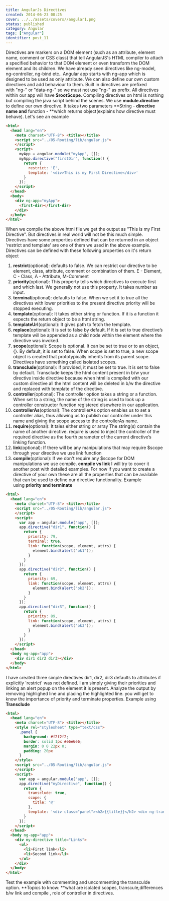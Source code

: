 ```yaml
---
title: AngularJs Directives
created: 2014-06-23 00:25
cover: ../../assets/covers//angular1.png
status: published
category: Angular
tags: ["Angular"]
identifier: post_11
---
```

Directives are markers on a DOM element (such as an attribute, element name, comment or CSS class) that tell AngularJS's HTML compiler to attach a specified behavior to that DOM element or even transform the DOM element and its children. We have already seen directives like ng-model, ng-controller, ng-bind etc.. Angular app starts with ng-app which is designed to be used as only attribute. We can also define our own custom directives and add behaviour to them. Built in directives are prefixed with "ng-" or "data-ng-" so we must not use "ng-" as prefix. All directives within our app will have **$rootScope**. Compiling directives on html is nothing but compiling the java script behind the scenes. We use **module.directive** to define our own directive. It takes two parameters **String - **directive name and** function - **which returns object(explains how directive must behave). Let's see an example

```html
<html>
  <head lang="en">
    <meta charset="UTF-8"> <title></title>
    <script src="../05-Routing/lib/angular.js">
    </script>
    <script>
      myApp = angular.module("myApp", []);
      myApp.directive("firstDir", function() {
        return {
          restrict: 'E',
          template: '<div>This is my First Directive</div>'
        }
      });
    </script>
  </head>
  <body>
    <div ng-app="myApp">
      <first-dir></first-dir>
    </div>
  </body>
</html>
```

When we compile the above html file we get the output as "This is my First Directive". But directives in real world will not be this much simple. Directives have some properties defined that can be returned in an object 'restrict and template' are one of them we used in the above example. Directives can be defined with these following properties on it's return object 

  1. **restrict**(optional): defaults to false. We can restrict our directive to be element, class, attribute, comment or combination of them. E - Element, C - Class, A - Attribute, M-Comment
  2. **priority**(optional): This property tells which directives to execute first and which last. We generally not use this property. It takes number as input.
  3. **terminal**(optional): defaults to false. When we set it to true all the directives with lower priorities to the present directive priority will be stopped executing.
  4. **template**(optional): It takes either string or function. If it is a function it expects the return object to be a html string.
  5. **templateUrl**(optional): It gives path to fetch the template.
  6. **replace**(optional): It is set to false by default. If it is set to true directive’s template will be appended as a child node within the element where the directive was invoked.
  7. **scope**(optional): Scope is optional. It can be set to true or to an object, {}. By default, it is set to false. When scope is set to true, a new scope object is created that prototypically inherits from its parent scope. Directives have something called isolated scopes.
  8. **transclude**(optional): If provided, it must be set to true. It is set to false by default. Transclude keeps the html content present in b/w your directive inside directive because when html is compiled with our custom directive all the html content will be deleted in b/w the directive and replaced with template of the directive.
  9. **controller**(optional): The controller option takes a string or a function. When set to a string, the name of the string is used to look up a controller constructor function registered elsewhere in our application.
  10. **controllerAs**(optional): The controllerAs option enables us to set a controller alias, thus allowing us to publish our controller under this name and giving the scope access to the controllerAs name.
  11. **require**(optional): It tales either string or array The string(s) contain the name of another directive. require is used to inject the controller of the required directive as the fourth parameter of the current directive’s linking function.
  12. **link**(optional): If there will be any manipulations that may require $scope through your directive we use link function
  13. **compile**(optional): If we don't require any $scope for DOM manipulations we use compile.
**compile vs link** I will try to cover it another post with detailed examples. For now if you want to create a directive of your own these are all the properties that can be available that can be used to define our directive functionality. Example using **priority and terminate**

```html
<html>
  <head lang="en">
    <meta charset="UTF-8"> <title></title>
    <script src="../05-Routing/lib/angular.js">
    </script>
    <script>
      var app = angular.module("app", []);
      app.directive("dir1", function() {
        return {
          priority: 79,
          terminal: true,
          link: function(scope, element, attrs) {
            element.bind(alert("ok1"));
          }
        }
      });
      app.directive("dir2", function() {
        return {
          priority: 69,
          link: function(scope, element, attrs) {
            element.bind(alert("ok2"));
          }
        }
      });
      app.directive("dir3", function() {
        return {
          priority: 89,
          link: function(scope, element, attrs) {
            element.bind(alert("ok3"));
          }
        }
      });
    </script>
  </head>
  <body ng-app="app">
    <div dir1 dir2 dir3></div>
  </body>
</html>
```

I have created three simple directives dir1, dir2, dir3 defaults to attributes if explicitly 'restrict' was not defined. I am simply giving their priorities and linking an alert popup on the element it is present. Analyze the output by removing highlighed line and placing the highlighted line. you will get to know the importance of priority and terminate properties. Example using **Transclude**

```html
<html>
  <head lang="en">
    <meta charset="UTF-8"> <title></title>
    <style rel="stylesheet" type="text/css">
      .panel {
        background: #f2f2f2;
        border: solid 1px #e6e6e6;
        margin: 0 0 22px 0;
        padding: 20px
      }
    </style>
    <script src="../05-Routing/lib/angular.js">
    </script>
    <script>
      var app = angular.module("app", []);
      app.directive("myDirective", function() {
        return {
          transclude: true,
          scope: {
            title: '@'
          },
          template: '<div class="panel"><h2>{{title}}</h2> <div ng-transclude></div></div>'
        }
      });
    </script>
  </head>
  <body ng-app="app">
    <div my-directive title="Links">
      <ul>
        <li>First link</li>
        <li>Second link</li>
      </ul>
    </div>
  </body>
</html>
```

Test the example with commenting and uncommenting the transculde option. **Topics to know: **what are isolated scopes, transcule,differences b/w link and compile , role of controller in directives.
